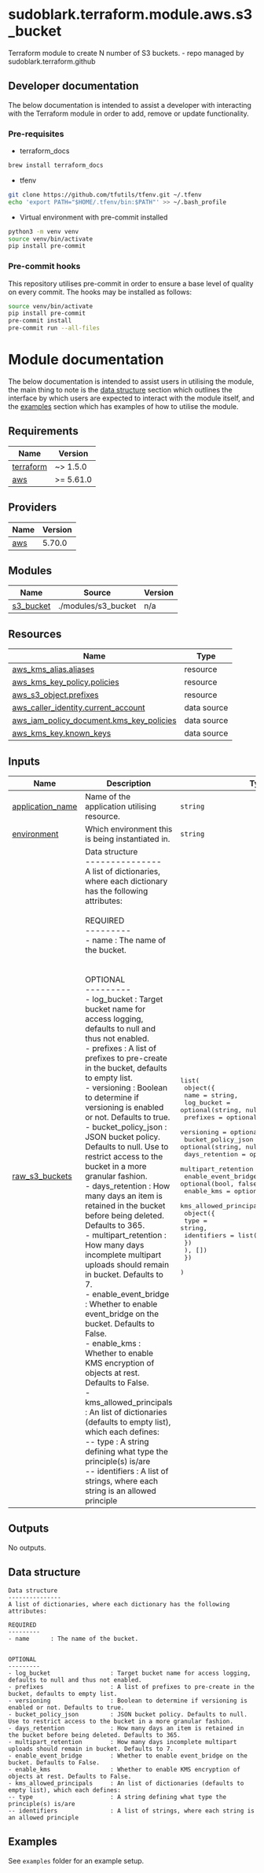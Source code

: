 # sudoblark.terraform.module.aws.s3_bucket
Terraform module to create N number of S3 buckets. - repo managed by sudoblark.terraform.github

## Developer documentation
The below documentation is intended to assist a developer with interacting with the Terraform module in order to add,
remove or update functionality.

### Pre-requisites
* terraform_docs

```sh
brew install terraform_docs
```

* tfenv
```sh
git clone https://github.com/tfutils/tfenv.git ~/.tfenv
echo 'export PATH="$HOME/.tfenv/bin:$PATH"' >> ~/.bash_profile
```

* Virtual environment with pre-commit installed

```sh
python3 -m venv venv
source venv/bin/activate
pip install pre-commit
```
### Pre-commit hooks
This repository utilises pre-commit in order to ensure a base level of quality on every commit. The hooks
may be installed as follows:

```sh
source venv/bin/activate
pip install pre-commit
pre-commit install
pre-commit run --all-files
```

# Module documentation
The below documentation is intended to assist users in utilising the module, the main thing to note is the
[data structure](#data-structure) section which outlines the interface by which users are expected to interact with
the module itself, and the [examples](#examples) section which has examples of how to utilise the module.

<!-- BEGIN_TF_DOCS -->
## Requirements

| Name | Version |
|------|---------|
| <a name="requirement_terraform"></a> [terraform](#requirement\_terraform) | ~> 1.5.0 |
| <a name="requirement_aws"></a> [aws](#requirement\_aws) | >= 5.61.0 |

## Providers

| Name | Version |
|------|---------|
| <a name="provider_aws"></a> [aws](#provider\_aws) | 5.70.0 |

## Modules

| Name | Source | Version |
|------|--------|---------|
| <a name="module_s3_bucket"></a> [s3\_bucket](#module\_s3\_bucket) | ./modules/s3_bucket | n/a |

## Resources

| Name | Type |
|------|------|
| [aws_kms_alias.aliases](https://registry.terraform.io/providers/hashicorp/aws/latest/docs/resources/kms_alias) | resource |
| [aws_kms_key_policy.policies](https://registry.terraform.io/providers/hashicorp/aws/latest/docs/resources/kms_key_policy) | resource |
| [aws_s3_object.prefixes](https://registry.terraform.io/providers/hashicorp/aws/latest/docs/resources/s3_object) | resource |
| [aws_caller_identity.current_account](https://registry.terraform.io/providers/hashicorp/aws/latest/docs/data-sources/caller_identity) | data source |
| [aws_iam_policy_document.kms_key_policies](https://registry.terraform.io/providers/hashicorp/aws/latest/docs/data-sources/iam_policy_document) | data source |
| [aws_kms_key.known_keys](https://registry.terraform.io/providers/hashicorp/aws/latest/docs/data-sources/kms_key) | data source |

## Inputs

| Name | Description | Type | Default | Required |
|------|-------------|------|---------|:--------:|
| <a name="input_application_name"></a> [application\_name](#input\_application\_name) | Name of the application utilising resource. | `string` | n/a | yes |
| <a name="input_environment"></a> [environment](#input\_environment) | Which environment this is being instantiated in. | `string` | n/a | yes |
| <a name="input_raw_s3_buckets"></a> [raw\_s3\_buckets](#input\_raw\_s3\_buckets) | Data structure<br>---------------<br>A list of dictionaries, where each dictionary has the following attributes:<br><br>REQUIRED<br>---------<br>- name      : The name of the bucket.<br><br><br>OPTIONAL<br>---------<br>- log\_bucket                 : Target bucket name for access logging, defaults to null and thus not enabled.<br>- prefixes                   : A list of prefixes to pre-create in the bucket, defaults to empty list.<br>- versioning                 : Boolean to determine if versioning is enabled or not. Defaults to true.<br>- bucket\_policy\_json         : JSON bucket policy. Defaults to null. Use to restrict access to the bucket in a more granular fashion.<br>- days\_retention             : How many days an item is retained in the bucket before being deleted. Defaults to 365.<br>- multipart\_retention        : How many days incomplete multipart uploads should remain in bucket. Defaults to 7.<br>- enable\_event\_bridge        : Whether to enable event\_bridge on the bucket. Defaults to False.<br>- enable\_kms                 : Whether to enable KMS encryption of objects at rest. Defaults to False.<br>- kms\_allowed\_principals     : An list of dictionaries (defaults to empty list), which each defines:<br>-- type                      : A string defining what type the principle(s) is/are<br>-- identifiers               : A list of strings, where each string is an allowed principle | <pre>list(<br>    object({<br>      name                = string,<br>      log_bucket          = optional(string, null)<br>      prefixes            = optional(list(string), []),<br>      versioning          = optional(bool, true),<br>      bucket_policy_json  = optional(string, null),<br>      days_retention      = optional(number, 365),<br>      multipart_retention = optional(number, 7)<br>      enable_event_bridge = optional(bool, false),<br>      enable_kms          = optional(bool, false),<br>      kms_allowed_principals = optional(list(<br>        object({<br>          type        = string,<br>          identifiers = list(string),<br>        })<br>      ), [])<br>    })<br>  )</pre> | n/a | yes |

## Outputs

No outputs.
<!-- END_TF_DOCS -->

## Data structure
```
Data structure
---------------
A list of dictionaries, where each dictionary has the following attributes:

REQUIRED
---------
- name      : The name of the bucket.


OPTIONAL
---------
- log_bucket                 : Target bucket name for access logging, defaults to null and thus not enabled.
- prefixes                   : A list of prefixes to pre-create in the bucket, defaults to empty list.
- versioning                 : Boolean to determine if versioning is enabled or not. Defaults to true.
- bucket_policy_json         : JSON bucket policy. Defaults to null. Use to restrict access to the bucket in a more granular fashion.
- days_retention             : How many days an item is retained in the bucket before being deleted. Defaults to 365.
- multipart_retention        : How many days incomplete multipart uploads should remain in bucket. Defaults to 7.
- enable_event_bridge        : Whether to enable event_bridge on the bucket. Defaults to False.
- enable_kms                 : Whether to enable KMS encryption of objects at rest. Defaults to False.
- kms_allowed_principals     : An list of dictionaries (defaults to empty list), which each defines:
-- type                      : A string defining what type the principle(s) is/are
-- identifiers               : A list of strings, where each string is an allowed principle
```

## Examples
See `examples` folder for an example setup.
